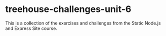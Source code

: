 # treehouse-challenges-unit-6
This is a collection of the exercises and challenges from the Static Node.js and Express Site course.
